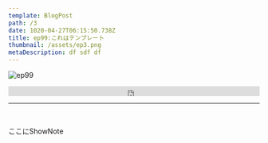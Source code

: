 ```yaml
---  
template: BlogPost  
path: /3
date: 1020-04-27T06:15:50.738Z  
title: ep99:これはテンプレート
thumbnail: /assets/ep3.png
metaDescription: df sdf df  
---  
```

![ep99](/assets/ep3.png)  
<iframe width="100%" height="20" scrolling="no" frameborder="no" allow="autoplay" src="https://w.soundcloud.com/player/?url=https%3A//api.soundcloud.com/tracks/591380937&color=%23ff5500&inverse=false&auto_play=false&show_user=true"></iframe>


</br>


***


</br>

ここにShowNote